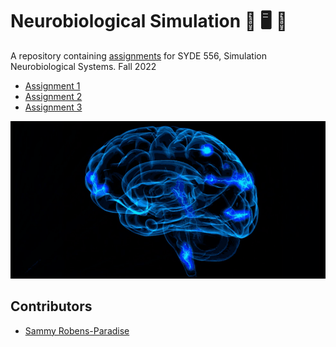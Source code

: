 # Neurobiological Simulation 🧠 🖥 🧠

A repository containing [assignments](https://github.com/celiasmith/syde556-f22/tree/master/assignments) for SYDE 556, Simulation Neurobiological Systems. Fall 2022

- [Assignment 1](./assignment-1/assignment-1.md)
- [Assignment 2](./assignment-2/assignment-2.md)
- [Assignment 3](./assignment-3/assignment-3.md)

<img src="brain.gif" heigh="400">

## Contributors

- [Sammy Robens-Paradise](https://github.com/SammyRobensParadise)
